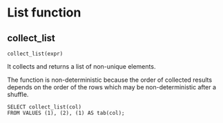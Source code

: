 # List function

## collect_list

    collect_list(expr)

It collects and returns a list of non-unique elements.

The function is non-deterministic because the order of collected results depends on the order of the
rows which may be non-deterministic after a shuffle.

    SELECT collect_list(col) 
    FROM VALUES (1), (2), (1) AS tab(col);
